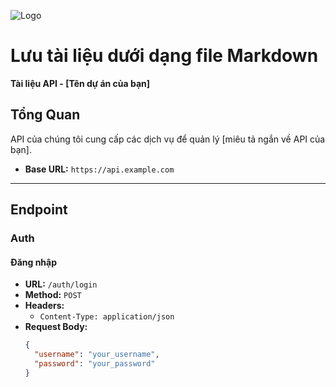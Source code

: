 ![Logo](https://123code.net/images/logo.png)

# Lưu tài liệu dưới dạng file Markdown
**Tài liệu API - [Tên dự án của bạn]**

## Tổng Quan

API của chúng tôi cung cấp các dịch vụ để quản lý [miêu tả ngắn về API của bạn].

- **Base URL:** `https://api.example.com`

---

## Endpoint

### Auth

#### Đăng nhập

- **URL:** `/auth/login`
- **Method:** `POST`
- **Headers:**
    - `Content-Type: application/json`
- **Request Body:**
  ```json
  {
    "username": "your_username",
    "password": "your_password"
  }
